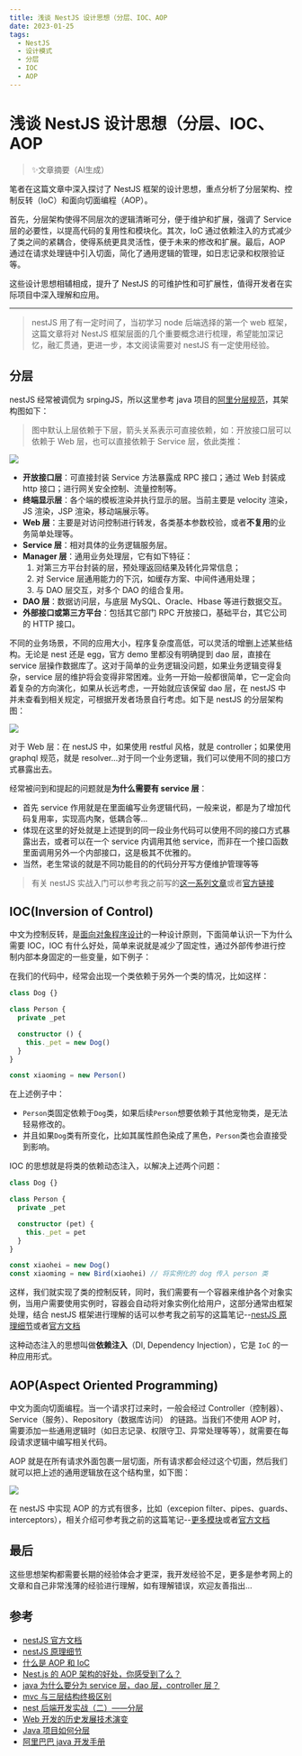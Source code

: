 ```yaml
---
title: 浅谈 NestJS 设计思想（分层、IOC、AOP
date: 2023-01-25
tags: 
  - NestJS
  - 设计模式
  - 分层
  - IOC
  - AOP
---
```


# 浅谈 NestJS 设计思想（分层、IOC、AOP

> ✨文章摘要（AI生成）

<!-- DESC SEP -->

笔者在这篇文章中深入探讨了 NestJS 框架的设计思想，重点分析了分层架构、控制反转（IoC）和面向切面编程（AOP）。

首先，分层架构使得不同层次的逻辑清晰可分，便于维护和扩展，强调了 Service 层的必要性，以提高代码的复用性和模块化。其次，IoC 通过依赖注入的方式减少了类之间的紧耦合，使得系统更具灵活性，便于未来的修改和扩展。最后，AOP 通过在请求处理链中引入切面，简化了通用逻辑的管理，如日志记录和权限验证等。

这些设计思想相辅相成，提升了 NestJS 的可维护性和可扩展性，值得开发者在实际项目中深入理解和应用。

<!-- DESC SEP -->

---

> nestJS 用了有一定时间了，当初学习 node 后端选择的第一个 web 框架，这篇文章将对 NestJS 框架层面的几个重要概念进行梳理，希望能加深记忆，融汇贯通，更进一步，本文阅读需要对 nestJS 有一定使用经验。

## 分层

nestJS 经常被调侃为 srpingJS，所以这里参考 java 项目的[阿里分层规范](https://www.kancloud.cn/kanglin/java_developers_guide/539198)，其架构图如下：

> 图中默认上层依赖于下层，箭头关系表示可直接依赖，如：开放接口层可以依赖于 Web 层，也可以直接依赖于 Service 层，依此类推：

![](https://oss.justin3go.com/blogs/Pasted%20image%2020230125151727.png)

- **开放接口层**：可直接封装 Service 方法暴露成 RPC 接口；通过 Web 封装成 http 接口；进行网关安全控制、流量控制等。
- **终端显示层**：各个端的模板渲染并执行显示的层。当前主要是 velocity 渲染，JS 渲染，JSP 渲染，移动端展示等。
- **Web 层**：主要是对访问控制进行转发，各类基本参数校验，或者**不复用**的业务简单处理等。
- **Service 层**：相对具体的业务逻辑服务层。
- **Manager 层**：通用业务处理层，它有如下特征：
	1. 对第三方平台封装的层，预处理返回结果及转化异常信息；
	2. 对 Service 层通用能力的下沉，如缓存方案、中间件通用处理；
	3. 与 DAO 层交互，对多个 DAO 的组合复用。
- **DAO 层**：数据访问层，与底层 MySQL、Oracle、Hbase 等进行数据交互。
- **外部接口或第三方平台**：包括其它部门 RPC 开放接口，基础平台，其它公司的 HTTP 接口。

不同的业务场景，不同的应用大小，程序复杂度高低，可以灵活的增删上述某些结构。无论是 nest 还是 egg，官方 demo 里都没有明确提到 dao 层，直接在 service 层操作数据库了。这对于简单的业务逻辑没问题，如果业务逻辑变得复杂，service 层的维护将会变得非常困难。业务一开始一般都很简单，它一定会向着复杂的方向演化，如果从长远考虑，一开始就应该保留 dao 层，在 nestJS 中并未查看到相关规定，可根据开发者场景自行考虑。如下是 nestJS 的分层架构图：

![](https://oss.justin3go.com/blogs/nestjs%E5%88%86%E5%B1%82.png)

对于 Web 层：在 nestJS 中，如果使用 restful 风格，就是 controller；如果使用 graphql 规范，就是 resolver...对于同一个业务逻辑，我们可以使用不同的接口方式暴露出去。

经常被问到和提起的问题就是**为什么需要有 service 层**：
- 首先 service 作用就是在里面编写业务逻辑代码，一般来说，都是为了增加代码复用率，实现高内聚，低耦合等...
- 体现在这里的好处就是上述提到的同一段业务代码可以使用不同的接口方式暴露出去，或者可以在一个 service 内调用其他 service，而非在一个接口函数里面调用另外一个内部接口，这是极其不优雅的。
- 当然，老生常谈的就是不同功能目的的代码分开写方便维护管理等等

> 有关 nestJS 实战入门可以参考我之前写的[这一系列文章](https://justin3go.com/%E7%9F%A5%E8%AF%86%E5%BA%93/NestJS/01controller.html)或者[官方链接](https://docs.nestjs.com/first-steps)

## IOC(Inversion of Control)

中文为控制反转，是[面向对象程序设计](https://zh.wikipedia.org/wiki/%E9%9D%A2%E5%90%91%E5%AF%B9%E8%B1%A1%E7%A8%8B%E5%BA%8F%E8%AE%BE%E8%AE%A1)的一种设计原则，下面简单认识一下为什么需要 IOC，IOC 有什么好处，简单来说就是减少了固定性，通过外部传参进行控制内部本身固定的一些变量，如下例子：

在我们的代码中，经常会出现一个类依赖于另外一个类的情况，比如这样：

```ts
class Dog {}

class Person {
  private _pet

  constructor () {
    this._pet = new Dog()
  }
}

const xiaoming = new Person()
```

在上述例子中：
- `Person`类固定依赖于`Dog`类，如果后续`Person`想要依赖于其他宠物类，是无法轻易修改的。
- 并且如果`Dog`类有所变化，比如其属性颜色染成了黑色，`Person`类也会直接受到影响。

IOC 的思想就是将类的依赖动态注入，以解决上述两个问题：

```ts
class Dog {}

class Person {
  private _pet

  constructor (pet) {
    this._pet = pet
  }
}

const xiaohei = new Dog()
const xiaoming = new Bird(xiaohei) // 将实例化的 dog 传入 person 类
```

这样，我们就实现了类的控制反转，同时，我们需要有一个容器来维护各个对象实例，当用户需要使用实例时，容器会自动将对象实例化给用户，这部分通常由框架处理，结合 nestJS 框架进行理解的话可以参考我之前写的这篇笔记--[nestJS 原理细节](https://justin3go.com/%E7%9F%A5%E8%AF%86%E5%BA%93/NestJS/06%E5%8E%9F%E7%90%86%E7%BB%86%E8%8A%82.html)或者[官方文档](https://docs.nestjs.com/fundamentals/custom-providers)

这种动态注入的思想叫做**依赖注入**（DI, Dependency Injection），它是 `IoC` 的一种应用形式。

## AOP(Aspect Oriented Programming)

中文为面向切面编程。当一个请求打过来时，一般会经过 Controller（控制器）、Service（服务）、Repository（数据库访问） 的链路。当我们不使用 AOP 时，需要添加一些通用逻辑时（如日志记录、权限守卫、异常处理等等），就需要在每段请求逻辑中编写相关代码。

AOP 就是在所有请求外面包裹一层切面，所有请求都会经过这个切面，然后我们就可以把上述的通用逻辑放在这个结构里，如下图：

![](https://oss.justin3go.com/blogs/AOP.png)

在 nestJS 中实现 AOP 的方式有很多，比如（excepion filter、pipes、guards、interceptors），相关介绍可参考我之前的这篇笔记--[更多模块](https://justin3go.com/%E7%9F%A5%E8%AF%86%E5%BA%93/NestJS/08%E6%9B%B4%E5%A4%9A%E6%A8%A1%E5%9D%97.html#%E5%9F%BA%E6%9C%AC)或者[官方文档](https://docs.nestjs.com/exception-filters)

## 最后

这些思想架构都需要长期的经验体会才更深，我开发经验不足，更多是参考网上的文章和自己非常浅薄的经验进行理解，如有理解错误，欢迎友善指出...

## 参考
- [nestJS 官方文档](https://docs.nestjs.com/)
- [nestJS 原理细节](https://justin3go.com/%E7%9F%A5%E8%AF%86%E5%BA%93/NestJS/06%E5%8E%9F%E7%90%86%E7%BB%86%E8%8A%82.html)
- [什么是 AOP 和 IoC](https://hentaicracker.github.io/2020/aopioc.html)
- [Nest.js 的 AOP 架构的好处，你感受到了么？](https://juejin.cn/post/7076431946834214925#heading-8)
- [java 为什么要分为 service 层，dao 层，controller 层？](https://www.zhihu.com/question/431911268)
- [mvc 与三层结构终极区别](https://blog.csdn.net/csh624366188/article/details/7183872)
-  [nest 后端开发实战（二）——分层](https://segmentfault.com/a/1190000016992060)
- [Web 开发的历史发展技术演变](https://segmentfault.com/a/1190000023740835)
- [Java 项目如何分层](https://xie.infoq.cn/article/e50e460c9723825aea4851c06)
- [阿里巴巴 java 开发手册](https://www.kancloud.cn/kanglin/java_developers_guide/539198)

